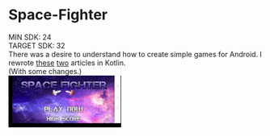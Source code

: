 # Space-Fighter
MIN SDK: 24\
TARGET SDK: 32\
There was a desire to understand how to create simple games for Android. I rewrote
[these](https://www.simplifiedcoding.net/android-game-development-tutorial-1)
[two](https://www.simplifiedcoding.net/android-game-development-tutorial-2)
articles in Kotlin.\
(With some changes.)\
![alt text](https://github.com/ICalmPersonI/Space-Fighter/blob/master/gifts/1.gif)

